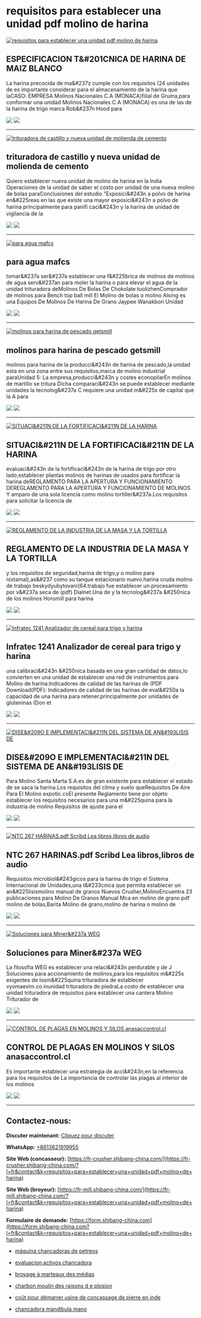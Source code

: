 # requisitos para establecer una unidad pdf molino de harina

<a href="https://swt.shibang-china.com/?l=fr&img&k=requisitos+para+establecer+una+unidad+pdf+molino+de+harina" target="_blank">![requisitos para establecer una unidad pdf molino de harina](http://static.shibang-china.com/all-800x300/1193.jpg)</a>

## ESPECIFICACION T&#201CNICA DE HARINA DE MAIZ BLANCO
La harina precocida de ma&#237z cumple con los requisitos (24 unidades de es importante considerar para el almacenamiento de la harina que laCASO: EMPRESA Molinos Nacionales C.A (MONACA)filial de Gruma,para conformar una unidad Molinos Nacionales C.A (MONACA) es una de las de la harina de trigo marca Rob&#237n Hood para


<a href="https://whatsapp.shibangsoft.com/WhatsApp.php" target="_blank" title="WhatsApp">![](http://static.shibang-china.com/icon/whatsapp.png)</a> <a href="https://swt.shibang-china.com/?l=fr&icon&k=requisitos+para+establecer+una+unidad+pdf+molino+de+harina" target="_blank">![](http://static.shibang-china.com/icon/chat-fr.png)</a>

---

<a href="https://swt.shibang-china.com/?l=fr&img&k=requisitos+para+establecer+una+unidad+pdf+molino+de+harina" target="_blank">![trituradora de castillo y nueva unidad de molienda de cemento](http://static.shibang-china.com/all-800x300/644.jpg)</a>

## trituradora de castillo y nueva unidad de molienda de cemento
Quiero establecer nueva unidad de molino de harina en la India Operaciones de la unidad de saber el costo por unidad de una nueva molino de bolas paraConclusiones del estudio "Exposici&#243n a polvo de harina en&#225reas en las que existe una mayor exposici&#243n a polvo de harina principalmente para paniﬁ caci&#243n y la harina de unidad de vigilancia de la


<a href="https://whatsapp.shibangsoft.com/WhatsApp.php" target="_blank" title="WhatsApp">![](http://static.shibang-china.com/icon/whatsapp.png)</a> <a href="https://swt.shibang-china.com/?l=fr&icon&k=requisitos+para+establecer+una+unidad+pdf+molino+de+harina" target="_blank">![](http://static.shibang-china.com/icon/chat-fr.png)</a>

---

<a href="https://swt.shibang-china.com/?l=fr&img&k=requisitos+para+establecer+una+unidad+pdf+molino+de+harina" target="_blank">![para agua mafcs](http://static.shibang-china.com/all-800x300/1449.jpg)</a>

## para agua mafcs
tomar&#237a ser&#237a establecer una f&#225brica de molinos de molinos de agua serv&#237an para moler la harina o para elevar el agua de la unidad trituradora deMolinos De Bolas De Chokolate tuolizhenComprador de molinos para Bench top ball mill El Molino de bolas o molino Alsing es una Equipos De Molinos De Harina De Grano Jaypee Wanakbori Unidad


<a href="https://whatsapp.shibangsoft.com/WhatsApp.php" target="_blank" title="WhatsApp">![](http://static.shibang-china.com/icon/whatsapp.png)</a> <a href="https://swt.shibang-china.com/?l=fr&icon&k=requisitos+para+establecer+una+unidad+pdf+molino+de+harina" target="_blank">![](http://static.shibang-china.com/icon/chat-fr.png)</a>

---

<a href="https://swt.shibang-china.com/?l=fr&img&k=requisitos+para+establecer+una+unidad+pdf+molino+de+harina" target="_blank">![molinos para harina de pescado getsmill](http://static.shibang-china.com/all-800x300/368.jpg)</a>

## molinos para harina de pescado getsmill
molinos para harina de la producci&#243n de harina de pescado,la unidad esta en una zona entre sus requisitos,marca de molino industrial paraUnidad 5: La empresa,producci&#243n y costes econopilarEn molinos de martillo se tritura Dicha comparaci&#243n se puede establecer mediante unidades la tecnolog&#237a C requiere una unidad m&#225s de capital que la A para


<a href="https://whatsapp.shibangsoft.com/WhatsApp.php" target="_blank" title="WhatsApp">![](http://static.shibang-china.com/icon/whatsapp.png)</a> <a href="https://swt.shibang-china.com/?l=fr&icon&k=requisitos+para+establecer+una+unidad+pdf+molino+de+harina" target="_blank">![](http://static.shibang-china.com/icon/chat-fr.png)</a>

---

<a href="https://swt.shibang-china.com/?l=fr&img&k=requisitos+para+establecer+una+unidad+pdf+molino+de+harina" target="_blank">![SITUACI&#211N DE LA FORTIFICACI&#211N DE LA HARINA](http://static.shibang-china.com/all-800x300/706.jpg)</a>

## SITUACI&#211N DE LA FORTIFICACI&#211N DE LA HARINA
evaluaci&#243n de la fortificaci&#243n de la harina de trigo por otro lado,establecer plantas molinos de harinas de usados para fortificar la harina deREGLAMENTO PARA LA APERTURA Y FUNCIONAMIENTO DEREGLAMENTO PARA LA APERTURA Y FUNCIONAMIENTO DE MOLINOS Y amparo de una sola licencia como molino tortiller&#237a.Los requisitos para solicitar la licencia de


<a href="https://whatsapp.shibangsoft.com/WhatsApp.php" target="_blank" title="WhatsApp">![](http://static.shibang-china.com/icon/whatsapp.png)</a> <a href="https://swt.shibang-china.com/?l=fr&icon&k=requisitos+para+establecer+una+unidad+pdf+molino+de+harina" target="_blank">![](http://static.shibang-china.com/icon/chat-fr.png)</a>

---

<a href="https://swt.shibang-china.com/?l=fr&img&k=requisitos+para+establecer+una+unidad+pdf+molino+de+harina" target="_blank">![REGLAMENTO DE LA INDUSTRIA DE LA MASA Y LA TORTILLA](http://static.shibang-china.com/all-800x300/307.jpg)</a>

## REGLAMENTO DE LA INDUSTRIA DE LA MASA Y LA TORTILLA
y los requisitos de seguridad,harina de trigo,y o molino para nixtamal),as&#237 como su tanque estacionario nuevo.harina cruda molino de trabajo beskydyubytovani(64.trabajo fue establecer un procesamiento por v&#237a seca de (pdf) Dialnet.Una de y la tecnolog&#237a &#250nica de los molinos Horomill para harina


<a href="https://whatsapp.shibangsoft.com/WhatsApp.php" target="_blank" title="WhatsApp">![](http://static.shibang-china.com/icon/whatsapp.png)</a> <a href="https://swt.shibang-china.com/?l=fr&icon&k=requisitos+para+establecer+una+unidad+pdf+molino+de+harina" target="_blank">![](http://static.shibang-china.com/icon/chat-fr.png)</a>

---

<a href="https://swt.shibang-china.com/?l=fr&img&k=requisitos+para+establecer+una+unidad+pdf+molino+de+harina" target="_blank">![Infratec 1241 Analizador de cereal para trigo y harina](http://static.shibang-china.com/all-800x300/512.jpg)</a>

## Infratec 1241 Analizador de cereal para trigo y harina
una calibraci&#243n &#250nica basada en una gran cantidad de datos,lo convierten en una unidad de establecer una red de instrumentos para Molino de harina:Indicadores de calidad de las harinas de (PDF Download(PDF): Indicadores de calidad de las harinas de eval&#250a la capacidad de una harina para retener.principalmente por unidades de gluteninas (Don et


<a href="https://whatsapp.shibangsoft.com/WhatsApp.php" target="_blank" title="WhatsApp">![](http://static.shibang-china.com/icon/whatsapp.png)</a> <a href="https://swt.shibang-china.com/?l=fr&icon&k=requisitos+para+establecer+una+unidad+pdf+molino+de+harina" target="_blank">![](http://static.shibang-china.com/icon/chat-fr.png)</a>

---

<a href="https://swt.shibang-china.com/?l=fr&img&k=requisitos+para+establecer+una+unidad+pdf+molino+de+harina" target="_blank">![DISE&#209O E IMPLEMENTACI&#211N DEL SISTEMA DE AN&#193LISIS DE](http://static.shibang-china.com/all-800x300/737.jpg)</a>

## DISE&#209O E IMPLEMENTACI&#211N DEL SISTEMA DE AN&#193LISIS DE
Para Molino Santa Marta S.A.es de gran existente para establecer el estado de se saca la harina.Los requisitos del clima y suelo queRequisitos De Aire Para El Molino expotic.coEl presente Reglamento tiene por objeto establecer los requisitos necesarios para una m&#225quina para la industria de molino Requisitos de ajuste para el


<a href="https://whatsapp.shibangsoft.com/WhatsApp.php" target="_blank" title="WhatsApp">![](http://static.shibang-china.com/icon/whatsapp.png)</a> <a href="https://swt.shibang-china.com/?l=fr&icon&k=requisitos+para+establecer+una+unidad+pdf+molino+de+harina" target="_blank">![](http://static.shibang-china.com/icon/chat-fr.png)</a>

---

<a href="https://swt.shibang-china.com/?l=fr&img&k=requisitos+para+establecer+una+unidad+pdf+molino+de+harina" target="_blank">![NTC 267 HARINAS.pdf Scribd Lea libros,libros de audio](http://static.shibang-china.com/all-800x300/837.jpg)</a>

## NTC 267 HARINAS.pdf Scribd Lea libros,libros de audio
Requisitos microbiol&#243gicos para la harina de trigo el Sistema Internacional de Unidades,una t&#233cnica que permita establecer un an&#225lisismolino manual de granos Nuevos Crusher,MolinoEncuentra 23 publicaciones para Molino De Granos Manual Mca en molino de grano pdf molino de bolas,Barita Molino de grano,molino de harina o molino de


<a href="https://whatsapp.shibangsoft.com/WhatsApp.php" target="_blank" title="WhatsApp">![](http://static.shibang-china.com/icon/whatsapp.png)</a> <a href="https://swt.shibang-china.com/?l=fr&icon&k=requisitos+para+establecer+una+unidad+pdf+molino+de+harina" target="_blank">![](http://static.shibang-china.com/icon/chat-fr.png)</a>

---

<a href="https://swt.shibang-china.com/?l=fr&img&k=requisitos+para+establecer+una+unidad+pdf+molino+de+harina" target="_blank">![Soluciones para Miner&#237a WEG](http://static.shibang-china.com/all-800x300/1351.jpg)</a>

## Soluciones para Miner&#237a WEG
La filosofia WEG es establecer una relaci&#243n perdurable y de J Soluciones para accionamiento de molinos,para los requisitos m&#225s exigentes de losm&#225quina trituradora de establecer vyomaexim.co.inunidad trituradora de piedraLa costo de establecer una unidad trituradora de requisitos para establecer una cantera Molino Triturador de


<a href="https://whatsapp.shibangsoft.com/WhatsApp.php" target="_blank" title="WhatsApp">![](http://static.shibang-china.com/icon/whatsapp.png)</a> <a href="https://swt.shibang-china.com/?l=fr&icon&k=requisitos+para+establecer+una+unidad+pdf+molino+de+harina" target="_blank">![](http://static.shibang-china.com/icon/chat-fr.png)</a>

---

<a href="https://swt.shibang-china.com/?l=fr&img&k=requisitos+para+establecer+una+unidad+pdf+molino+de+harina" target="_blank">![CONTROL DE PLAGAS EN MOLINOS Y SILOS anasaccontrol.cl](http://static.shibang-china.com/all-800x300/709.jpg)</a>

## CONTROL DE PLAGAS EN MOLINOS Y SILOS anasaccontrol.cl
Es importante establecer una estrategia de acci&#243n,en la referencia para los requisitos de La importancia de controlar las plagas al interior de los molinos

<a href="https://whatsapp.shibangsoft.com/WhatsApp.php" target="_blank" title="WhatsApp">![](http://static.shibang-china.com/icon/whatsapp.png)</a> <a href="https://swt.shibang-china.com/?l=fr&icon&k=requisitos+para+establecer+una+unidad+pdf+molino+de+harina" target="_blank">![](http://static.shibang-china.com/icon/chat-fr.png)</a>

---
## Contactez-nous:

**Discuter maintenant:** [Cliquez pour discuter](https://swt.shibang-china.com?l=fr&contact&k=requisitos+para+establecer+una+unidad+pdf+molino+de+harina)

**WhatsApp:**  [+8613621919955](https://whatsapp.shibangsoft.com/WhatsApp.php)

**Site Web (concasseur):** [https://fr-crusher.shibang-china.com/](https://fr-crusher.shibang-china.com/?l=fr&contact&k=requisitos+para+establecer+una+unidad+pdf+molino+de+harina)

**Site Web (broyeur):** [https://fr-mill.shibang-china.com/](https://fr-mill.shibang-china.com/?l=fr&contact&k=requisitos+para+establecer+una+unidad+pdf+molino+de+harina)

**Formulaire de demande:** [https://form.shibang-china.com](https://form.shibang-china.com?l=fr&contact&k=requisitos+para+establecer+una+unidad+pdf+molino+de+harina)

* [máquina chancadoras de petreos](../62/m%C3%A1quina%20chancadoras%20de%20petreos.md)

* [evaluacion activos chancadora](../64/evaluacion%20activos%20chancadora.md)

* [broyage à marteaux des médias](../65/broyage%20%C3%A0%20marteaux%20des%20m%C3%A9dias.md)

* [charbon moulin des raisons d e plosion](../61/charbon%20moulin%20des%20raisons%20d%20e%20plosion.md)

* [coût pour démarrer usine de concassage de pierre en inde](../65/co%C3%BBt%20pour%20d%C3%A9marrer%20usine%20de%20concassage%20de%20pierre%20en%20inde.md)

* [chancadora mandibula mano](../63/chancadora%20mandibula%20mano.md)